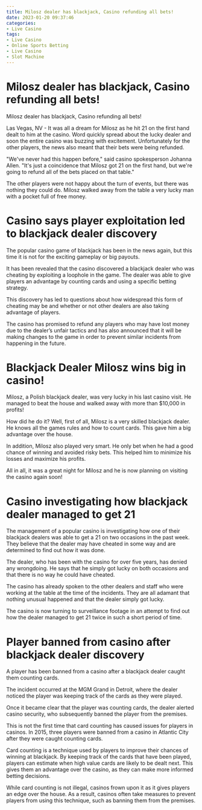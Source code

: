 ```yaml
---
title: Milosz dealer has blackjack, Casino refunding all bets!
date: 2023-01-20 09:37:46
categories:
- Live Casino
tags:
- Live Casino
- Online Sports Betting
- Live Casino
- Slot Machine
---
```



#  Milosz dealer has blackjack, Casino refunding all bets!

Milosz dealer has blackjack, Casino refunding all bets!

Las Vegas, NV - It was all a dream for Milosz as he hit 21 on the first hand dealt to him at the casino. Word quickly spread about the lucky dealer and soon the entire casino was buzzing with excitement. Unfortunately for the other players, the news also meant that their bets were being refunded.

"We've never had this happen before," said casino spokesperson Johanna Allen. "It's just a coincidence that Milosz got 21 on the first hand, but we're going to refund all of the bets placed on that table."

The other players were not happy about the turn of events, but there was nothing they could do. Milosz walked away from the table a very lucky man with a pocket full of free money.

#  Casino says player exploitation led to blackjack dealer discovery

The popular casino game of blackjack has been in the news again, but this time it is not for the exciting gameplay or big payouts.

It has been revealed that the casino discovered a blackjack dealer who was cheating by exploiting a loophole in the game. The dealer was able to give players an advantage by counting cards and using a specific betting strategy.

This discovery has led to questions about how widespread this form of cheating may be and whether or not other dealers are also taking advantage of players.

The casino has promised to refund any players who may have lost money due to the dealer’s unfair tactics and has also announced that it will be making changes to the game in order to prevent similar incidents from happening in the future.

#  Blackjack Dealer Milosz wins big in casino!

Milosz, a Polish blackjack dealer, was very lucky in his last casino visit. He managed to beat the house and walked away with more than $10,000 in profits!

How did he do it? Well, first of all, Milosz is a very skilled blackjack dealer. He knows all the games rules and how to count cards. This gave him a big advantage over the house.

In addition, Milosz also played very smart. He only bet when he had a good chance of winning and avoided risky bets. This helped him to minimize his losses and maximize his profits.

All in all, it was a great night for Milosz and he is now planning on visiting the casino again soon!

#  Casino investigating how blackjack dealer managed to get 21

The management of a popular casino is investigating how one of their blackjack dealers was able to get a 21 on two occasions in the past week. They believe that the dealer may have cheated in some way and are determined to find out how it was done.

The dealer, who has been with the casino for over five years, has denied any wrongdoing. He says that he simply got lucky on both occasions and that there is no way he could have cheated.

The casino has already spoken to the other dealers and staff who were working at the table at the time of the incidents. They are all adamant that nothing unusual happened and that the dealer simply got lucky.

The casino is now turning to surveillance footage in an attempt to find out how the dealer managed to get 21 twice in such a short period of time.

#  Player banned from casino after blackjack dealer discovery

A player has been banned from a casino after a blackjack dealer caught them counting cards.

The incident occurred at the MGM Grand in Detroit, where the dealer noticed the player was keeping track of the cards as they were played.

Once it became clear that the player was counting cards, the dealer alerted casino security, who subsequently banned the player from the premises.

This is not the first time that card counting has caused issues for players in casinos. In 2015, three players were banned from a casino in Atlantic City after they were caught counting cards.

Card counting is a technique used by players to improve their chances of winning at blackjack. By keeping track of the cards that have been played, players can estimate when high value cards are likely to be dealt next. This gives them an advantage over the casino, as they can make more informed betting decisions.

While card counting is not illegal, casinos frown upon it as it gives players an edge over the house. As a result, casinos often take measures to prevent players from using this technique, such as banning them from the premises.